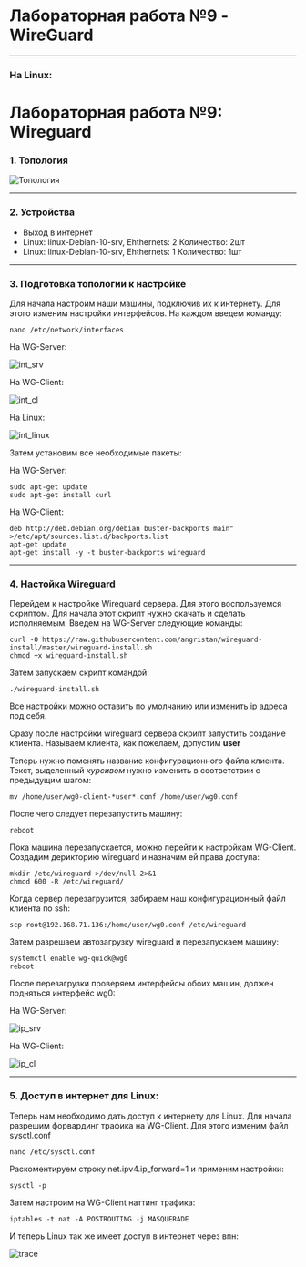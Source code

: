# Лабораторная работа №9 - WireGuard

***

### На Linux:

# Лабораторная работа №9: Wireguard

### 1. Топология

![Топология](https://github.com/Zeph1rr/Labs_web/blob/master/img/wg_top.png)

***

### 2. Устройства

  - Выход в интернет
  - Linux: linux-Debian-10-srv, Ehthernets: 2 Количество: 2шт
  - Linux: linux-Debian-10-srv, Ehthernets: 1 Количество: 1шт
  
***
  
### 3. Подготовка топологии к настройке

Для начала настроим наши машины, подключив их к интернету. Для этого изменим настройки интерфейсов. На каждом введем команду:
  ```
  nano /etc/network/interfaces
  ```
  
  На WG-Server:
  
  ![int_srv](https://github.com/Zeph1rr/Labs_web/blob/master/img/wg_int_srv.png)
  
  На WG-Client:
  
  ![int_cl](https://github.com/Zeph1rr/Labs_web/blob/master/img/wg_int_cl.png)
  
  На Linux:
  
  ![int_linux](https://github.com/Zeph1rr/Labs_web/blob/master/img/wg_int_linux.png)
  
 Затем установим все необходимые пакеты:
 
  На WG-Server:
  
  ```
  sudo apt-get update
  sudo apt-get install curl
  ```
  
  На WG-Client:
  
  ```
  deb http://deb.debian.org/debian buster-backports main" >/etc/apt/sources.list.d/backports.list
  apt-get update
  apt-get install -y -t buster-backports wireguard
  ```
  
***
  
  ### 4. Настойка Wireguard
  
  Перейдем к настройке Wireguard сервера. Для этого воспользуемся скриптом. Для начала этот скрипт нужно скачать и сделать исполняемым. Введем на WG-Server следующие команды:
  
  ```
  curl -O https://raw.githubusercontent.com/angristan/wireguard-install/master/wireguard-install.sh
  chmod +x wireguard-install.sh
  ```
  
  Затем запускаем скрипт командой:
  
  ```
  ./wireguard-install.sh
  ```
  
  Все настройки можно оставить по умолчанию или изменить ip адреса под себя. 
  
  Сразу после настройки wireguard сервера скрипт запустить создание клиента. Называем клиента, как пожелаем, допустим **user**
  
  Теперь нужно поменять название конфигурационного файла клиента. Текст, выделенный *курсивом* нужно изменить в соответствии с предыдущим шагом:
  
  ```
  mv /home/user/wg0-client-*user*.conf /home/user/wg0.conf
  ```
  
  После чего следует перезапустить машину:
  
  ```
  reboot
  ```
  
  Пока машина перезапускается, можно перейти к настройкам WG-Client. Создадим дерикторию wireguard и назначим ей права доступа:
  
  ```
  mkdir /etc/wireguard >/dev/null 2>&1
  chmod 600 -R /etc/wireguard/
  ```
  
  Когда сервер перезагрузится, забираем наш конфигурационный файл клиента по ssh:
  
  ```
  scp root@192.168.71.136:/home/user/wg0.conf /etc/wireguard
  ```
  
  Затем разрешаем автозагрузку wireguard и перезапускаем машину:
  
  ```
  systemctl enable wg-quick@wg0
  reboot
  ```
  
  После перезагрузки проверяем интерфейсы обоих машин, должен подняться интерфейс wg0:
  
  На WG-Server:
  
  ![ip_srv](https://github.com/Zeph1rr/Labs_web/blob/master/img/wg_ip_srv.png)
  
  На WG-Client:
  
  ![ip_cl](https://github.com/Zeph1rr/Labs_web/blob/master/img/wg_ip_cl.png)
  
***

### 5. Доступ в интернет для Linux:

  Теперь нам необходимо дать доступ к интернету для Linux. Для начала разрешим форвардинг трафика на WG-Client. Для этого изменим файл sysctl.conf
  
  ```
  nano /etc/sysctl.conf
  ```
  
  Раскоментируем строку net.ipv4.ip_forward=1 и применим настройки:
  
  ```
  sysctl -p
  ```
  
  Затем настроим на WG-Client наттинг трафика:
  
  ```
  iptables -t nat -A POSTROUTING -j MASQUERADE
  ```
  
  И теперь Linux так же имеет доступ в интернет через впн:
  
  ![trace](https://github.com/Zeph1rr/Labs_web/blob/master/img/wg_trace.png)

